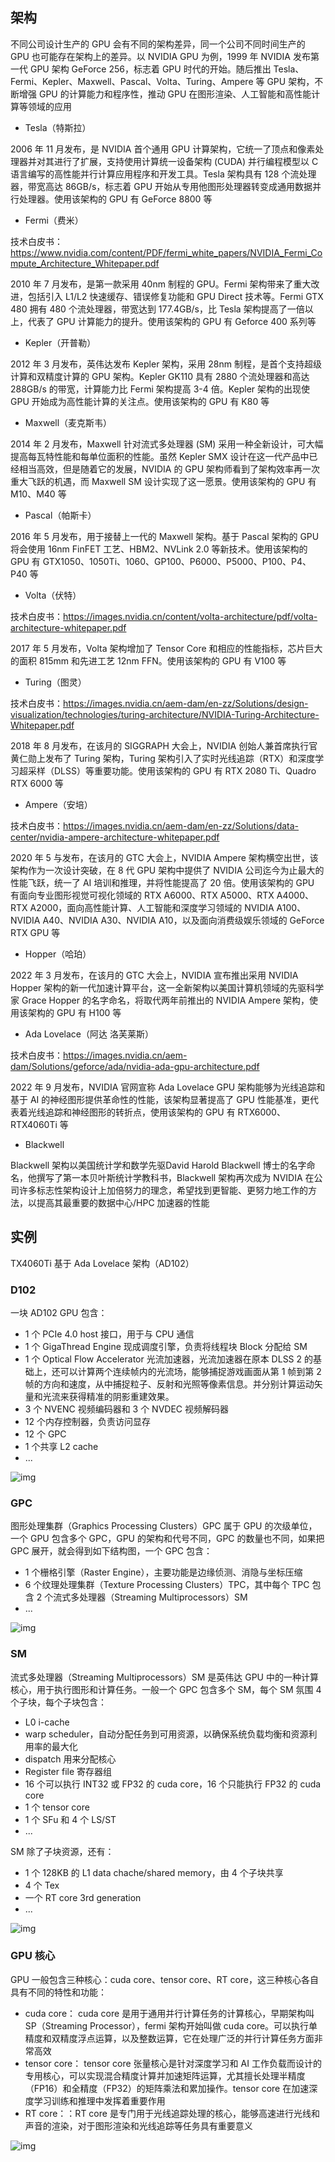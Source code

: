 ## 架构

不同公司设计生产的 GPU 会有不同的架构差异，同一个公司不同时间生产的 GPU 也可能存在架构上的差异。以 NVIDIA GPU 为例，1999 年 NVIDIA 发布第一代 GPU 架构 GeForce 256，标志着 GPU 时代的开始。随后推出 Tesla、Fermi、Kepler、Maxwell、Pascal、Volta、Turing、Ampere 等 GPU 架构，不断增强 GPU 的计算能力和程序性，推动 GPU 在图形渲染、人工智能和高性能计算等领域的应用

- Tesla（特斯拉）

2006 年 11 月发布，是 NVIDIA 首个通用 GPU 计算架构，它统一了顶点和像素处理器并对其进行了扩展，支持使用计算统一设备架构 (CUDA) 并行编程模型以 C 语言编写的高性能并行计算应用程序和开发工具。Tesla 架构具有 128 个流处理器，带宽高达 86GB/s，标志着 GPU 开始从专用他图形处理器转变成通用数据并行处理器。使用该架构的 GPU 有 GeForce 8800 等

- Fermi（费米）

技术白皮书：<https://www.nvidia.com/content/PDF/fermi_white_papers/NVIDIA_Fermi_Compute_Architecture_Whitepaper.pdf>

2010 年 7 月发布，是第一款采用 40nm 制程的 GPU。Fermi 架构带来了重大改进，包括引入 L1/L2 快速缓存、错误修复功能和 GPU Direct 技术等。Fermi GTX 480 拥有 480 个流处理器，带宽达到 177.4GB/s，比 Tesla 架构提高了一倍以上，代表了 GPU 计算能力的提升。使用该架构的 GPU 有 Geforce 400 系列等

- Kepler（开普勒）

2012 年 3 月发布，英伟达发布 Kepler 架构，采用 28nm 制程，是首个支持超级计算和双精度计算的 GPU 架构。Kepler GK110 具有 2880 个流处理器和高达 288GB/s 的带宽，计算能力比 Fermi 架构提高 3-4 倍。Kepler 架构的出现使 GPU 开始成为高性能计算的关注点。使用该架构的 GPU 有 K80 等

- Maxwell（麦克斯韦）

2014 年 2 月发布，Maxwell 针对流式多处理器 (SM) 采用一种全新设计，可大幅提高每瓦特性能和每单位面积的性能。虽然 Kepler SMX 设计在这一代产品中已经相当高效，但是随着它的发展，NVIDIA 的 GPU 架构师看到了架构效率再一次重大飞跃的机遇，而 Maxwell SM 设计实现了这一愿景。使用该架构的 GPU 有 M10、M40 等

- Pascal（帕斯卡）

2016 年 5 月发布，用于接替上一代的 Maxwell 架构。基于 Pascal 架构的 GPU 将会使用 16nm FinFET 工艺、HBM2、NVLink 2.0 等新技术。使用该架构的 GPU 有 GTX1050、1050Ti、1060、GP100、P6000、P5000、P100、P4、P40 等

- Volta（伏特）

技术白皮书：<https://images.nvidia.cn/content/volta-architecture/pdf/volta-architecture-whitepaper.pdf>

2017 年 5 月发布，Volta 架构增加了 Tensor Core 和相应的性能指标，芯片巨大的面积 815mm 和先进工艺 12nm FFN。使用该架构的 GPU 有 V100 等

- Turing（图灵）

技术白皮书：<https://images.nvidia.cn/aem-dam/en-zz/Solutions/design-visualization/technologies/turing-architecture/NVIDIA-Turing-Architecture-Whitepaper.pdf>

2018 年 8 月发布，在该月的 SIGGRAPH 大会上，NVIDIA 创始人兼首席执行官黄仁勋上发布了 Turing 架构，Turing 架构引入了实时光线追踪（RTX）和深度学习超采样（DLSS）等重要功能。使用该架构的 GPU 有 RTX 2080 Ti、Quadro RTX 6000 等

- Ampere（安培）

技术白皮书：<https://images.nvidia.cn/aem-dam/en-zz/Solutions/data-center/nvidia-ampere-architecture-whitepaper.pdf>

2020 年 5 与发布，在该月的 GTC 大会上，NVIDIA Ampere 架构横空出世，该架构作为一次设计突破，在 8 代 GPU 架构中提供了 NVIDIA 公司迄今为止最大的性能飞跃，统一了 AI 培训和推理，并将性能提高了 20 倍。使用该架构的 GPU 有面向专业图形视觉可视化领域的 RTX A6000、RTX A5000、RTX A4000、RTX A2000，面向高性能计算、人工智能和深度学习领域的 NVIDIA A100、NVIDIA A40、NVIDIA A30、NVIDIA A10，以及面向消费级娱乐领域的 GeForce RTX GPU 等

- Hopper（哈珀）

2022 年 3 月发布，在该月的 GTC 大会上，NVIDIA 宣布推出采用 NVIDIA Hopper 架构的新一代加速计算平台，这一全新架构以美国计算机领域的先驱科学家 Grace Hopper 的名字命名，将取代两年前推出的 NVIDIA Ampere 架构，使用该架构的 GPU 有 H100 等

- Ada Lovelace（阿达 洛芙莱斯）

技术白皮书：<https://images.nvidia.cn/aem-dam/Solutions/geforce/ada/nvidia-ada-gpu-architecture.pdf>

2022 年 9 月发布，NVIDIA 官网宣称 Ada Lovelace GPU 架构能够为光线追踪和基于 AI 的神经图形提供革命性的性能，该架构显著提高了 GPU 性能基准，更代表着光线追踪和神经图形的转折点，使用该架构的 GPU 有 RTX6000、RTX4060Ti 等

- Blackwell

Blackwell 架构以美国统计学和数学先驱David Harold Blackwell 博士的名字命名，他撰写了第一本贝叶斯统计学教科书，Blackwell 架构再次成为 NVIDIA 在公司许多标志性架构设计上加倍努力的理念，希望找到更智能、更努力地工作的方法，以提高其最重要的数据中心/HPC 加速器的性能

## 实例

TX4060Ti 基于 Ada Lovelace 架构（AD102）

### D102

一块 AD102 GPU 包含：

- 1 个 PCIe 4.0 host 接口，用于与 CPU 通信
- 1 个 GigaThread Engine 现成调度引擎，负责将线程块 Block 分配给 SM
- 1 个 Optical Flow Accelerator 光流加速器，光流加速器在原本 DLSS 2 的基础上，还可以计算两个连续帧内的光流场，能够捕捉游戏画面从第 1 帧到第 2 帧的方向和速度，从中捕捉粒子、反射和光照等像素信息。并分别计算运动矢量和光流来获得精准的阴影重建效果。
- 3 个 NVENC 视频编码器和 3 个 NVDEC 视频解码器
- 12 个内存控制器，负责访问显存
- 12 个 GPC
- 1 个共享 L2 cache
- ...

![img](.assets/NvidiaGPU架构/640-20240323235943152.png)

### GPC

图形处理集群（Graphics Processing Clusters）GPC 属于 GPU 的次级单位，一个 GPU 包含多个 GPC，GPU 的架构和代号不同，GPC 的数量也不同，如果把 GPC 展开，就会得到如下结构图，一个 GPC 包含：

- 1 个栅格引擎（Raster Engine），主要功能是边缘侦测、消隐与坐标压缩
- 6 个纹理处理集群（Texture Processing Clusters）TPC，其中每个 TPC 包含 2 个流式多处理器（Streaming Multiprocessors）SM
- ...

![img](.assets/NvidiaGPU架构/640-20240324000047991.png)

### SM

流式多处理器（Streaming Multiprocessors）SM 是英伟达 GPU 中的一种计算核心，用于执行图形和计算任务。一般一个 GPC 包含多个 SM，每个 SM 氛围 4 个子块，每个子块包含：

- L0 i-cache
- warp scheduler，自动分配任务到可用资源，以确保系统负载均衡和资源利用率的最大化
- dispatch 用来分配核心
- Register file 寄存器组
- 16 个可以执行 INT32 或 FP32 的 cuda core，16 个只能执行 FP32 的 cuda core
- 1 个 tensor core
- 1 个 SFu 和 4 个 LS/ST
- ...

SM 除了子块资源，还有：

- 1 个 128KB 的 L1 data chache/shared memory，由 4 个子块共享
- 4 个 Tex
- 一个 RT core 3rd generation
- ...

![img](.assets/NvidiaGPU架构/640-20240324000146427.png)

### GPU 核心

GPU 一般包含三种核心：cuda core、tensor core、RT core，这三种核心各自具有不同的特性和功能：

- cuda core： cuda core 是用于通用并行计算任务的计算核心，早期架构叫 SP（Streaming Processor），fermi 架构开始叫做 cuda core。可以执行单精度和双精度浮点运算，以及整数运算，它在处理广泛的并行计算任务方面非常高效
- tensor core： tensor core 张量核心是针对深度学习和 AI 工作负载而设计的专用核心，可以实现混合精度计算并加速矩阵运算，尤其擅长处理半精度（FP16）和全精度（FP32）的矩阵乘法和累加操作。tensor core 在加速深度学习训练和推理中发挥着重要作用
- RT core：：RT core 是专门用于光线追踪处理的核心，能够高速进行光线和声音的渲染，对于图形渲染和光线追踪等任务具有重要意义

![img](https://mmbiz.qpic.cn/mmbiz_png/3Ulmkt3NWat2kVckf8wXqQsGibpGicsvEqw9WqwS5jHk0RdGCibEk0ntGYDrjB8K8BW7smk64ZBvibunJe2N8JWmDw/640)
